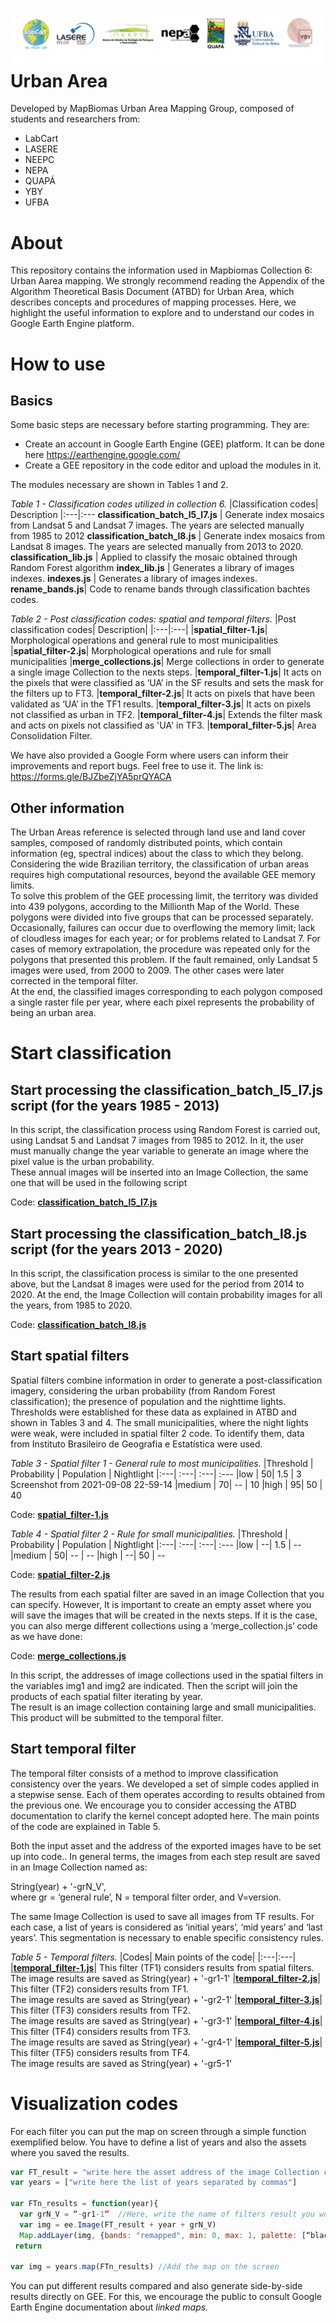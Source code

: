 <div class="fluid-row" id="header">
    <div id="column">
        <div class = "blocks">
            <img src='Image/LogosMapBiomasUAgroup-rev2.png' height='auto' width='auto' align='right'>
        </div>
    </div>
    <h1 class="title toc-ignore">Urban Area</h1>
</div>

Developed by MapBiomas Urban Area Mapping Group, composed of students and researchers from:
- LabCart <br/>
- LASERE <br/>
- NEEPC <br/>
- NEPA <br/>
- QUAPÁ <br/>
- YBY <br/>
- UFBA <br/>

# About
This repository contains the information used in Mapbiomas Collection 6: Urban Aarea mapping. We strongly recommend reading the Appendix of the Algorithm Theoretical Basis Document (ATBD) for Urban Area, which describes concepts and procedures of  mapping processes. Here, we highlight the useful information to explore and to understand our  codes in Google Earth Engine platform.

# How to use
## Basics
Some basic steps are necessary before starting programming. They are:<br/> 
- Create an account in Google Earth Engine (GEE) platform. It can be done here https://earthengine.google.com/<br/>
- Create a GEE repository in the code editor and upload the modules in it. <br/>

The modules necessary are shown in Tables 1 and 2.<br/>

_Table 1 - Classification codes utilized in collection 6._
|Classification codes| Description
|:---|:---
**classification_batch_l5_l7.js** | Generate index mosaics from Landsat 5 and Landsat 7 images. The years are selected manually from 1985 to 2012
**classification_batch_l8.js** | Generate index mosaics from Landsat 8 images. The years are selected manually from 2013 to 2020.
**classification_lib.js** | Applied to classify the mosaic obtained through Random Forest algorithm 
**index_lib.js** | Generates a library of images indexes.
**indexes.js** | Generates a library of images indexes.
**rename_bands.js**| Code to rename bands through classification bachtes codes.
<br/>

_Table 2 - Post classification codes: spatial and temporal filters._
|Post classification codes| Description|
|:---|:---|
|**spatial_filter-1.js**| Morphological operations and general rule to most municipalities
|**spatial_filter-2.js**| Morphological operations and rule for small municipalities
|**merge_collections.js**| Merge collections in order to generate a single image Collection to the nexts steps.
|**temporal_filter-1.js**| It acts on the pixels that were classified as ‘UA’ in the SF results and sets the mask for the filters up to FT3.
|**temporal_filter-2.js**| It acts on pixels that have been validated as ‘UA’ in the TF1 results.
|**temporal_filter-3.js**| It acts on pixels not classified as urban in TF2.
|**temporal_filter-4.js**| Extends the filter mask and acts on pixels not classified as 'UA' in TF3.
|**temporal_filter-5.js**| Area Consolidation Filter.
<br/>

We have also provided a Google Form where users can inform their improvements and report bugs. Feel free to use it. The link is: https://forms.gle/BJZbeZjYA5prQYACA 

## Other information
The Urban Areas reference is selected through land use and land cover samples, composed of randomly distributed points, which contain information (eg, spectral indices) about the class to which they belong.<br>
Considering the wide Brazilian territory, the classification of urban areas requires high computational resources, beyond the available GEE memory limits. <br/>
To solve this problem of the GEE processing limit, the territory was divided into 439 polygons, according to the Millionth Map of the World. These polygons were divided into five groups that can be processed separately. <br/>
Occasionally, failures can occur due to overflowing the memory limit; lack of cloudless images for each year; or for problems related to Landsat 7. For cases of memory extrapolation, the procedure was repeated only for the polygons that presented this problem. If the fault remained, only Landsat 5 images were used, from 2000 to 2009. The other cases were later corrected in the temporal filter. <br/>
At the end, the classified images corresponding to each polygon composed a single raster file per year, where each pixel represents the probability of being an urban area.

# Start classification
## Start processing the classification_batch_l5_l7.js script (for the years 1985 - 2013)
In this script, the classification process using Random Forest is carried out, using Landsat 5 and Landsat 7 images from 1985 to 2012. In it, the user must manually change the year variable to generate an image where the pixel value is the urban probability. <br/>
These annual images will be inserted into an Image Collection, the same one that will be used in the following script

Code: **[classification_batch_l5_l7.js](classification_batch_l5_l7.js)**

## Start processing the classification_batch_l8.js script (for the years 2013 - 2020)
In this script, the classification process is similar to the one presented above, but the Landsat 8 images were used for the period from 2014 to 2020. At the end, the Image Collection will contain probability images for all the years, from 1985 to 2020.

Code: **[classification_batch_l8.js](classification_batch_l8.js)**

## Start spatial filters
Spatial filters combine information in order to generate a post-classification imagery, considering the urban probability (from Random Forest classification); the presence of population and the nighttime lights. Thresholds were established for these data as explained in ATBD and shown in Tables 3 and 4. 
The small municipalities, where the night lights were weak, were included in spatial filter 2 code. To identify them, data from Instituto Brasileiro de Geografia e Estatística were used.

_Table 3 - Spatial filter 1 - General rule to most municipalities._
|Threshold | Probability | Population | Nightlight
|:---| :---| :---| :---
|low | 50| 1.5 | 3 Screenshot from 2021-09-08 22-59-14
|medium | 70| -- | 10 
|high | 95| 50 | 40 
<br/>

Code: **[spatial_filter-1.js](spatial_filter-1.js)**

_Table 4 - Spatial filter 2 - Rule for small municipalities._
|Threshold | Probability | Population | Nightlight
|:---| :---| :---| :---
|low | --| 1.5 | -- 
|medium | 50| -- | -- 
|high | --| 50 | --
<br/>

Code: **[spatial_filter-2.js](spatial_filter-2.js)**

The results from each spatial filter are saved in an image Collection that you can specify. However, It is important to create an empty asset where you will save the images that will be created in the nexts steps. If it is the case, you can also merge different collections using a ‘merge_collection.js’ code as we have done:    

Code: **[merge_collections.js](merge_collections.js)**

In this script, the addresses of image collections used in the spatial filters in the variables img1 and img2 are indicated. Then the script will join the products of each spatial filter iterating by year. <br/>
The result is an image collection containing large and small municipalities. This product will be submitted to the temporal filter. <br/>

## Start temporal filter
The temporal filter consists of a method to improve classification consistency over the years. We developed a set of simple codes applied in a stepwise sense. Each of them operates according to results obtained from the previous one. We encourage you to consider accessing the ATBD documentation to clarify the kernel concept adopted here. The main points of the code are explained in Table 5. <br/>

Both the input asset and the address of the exported images have to be set up into code.. In general terms, the images from each step result are saved in an Image Collection named as:

String(year) + '-grN_V',  <br/>
where gr = ‘general rule’, N = temporal filter order, and V=version. <br/>

The same Image Collection is used to save all images from TF results. For each case, a list of years is considered as ‘initial years’, ‘mid years’ and ‘last years’. This segmentation is necessary to enable specific consistency rules. <br/>

_Table 5 - Temporal filters._ 
|Codes| Main points of the code|
|:---|:---|
|**[temporal_filter-1.js](temporal_filter-1.js)**| This filter (TF1) considers results from spatial filters. <br/> The image results are saved as String(year) + '-gr1-1'
|**[temporal_filter-2.js](temporal_filter-2.js)**| This filter (TF2) considers results from TF1. <br/> The image results are  saved as String(year) + '-gr2-1'
|**[temporal_filter-3.js](temporal_filter-3.js)**| This filter (TF3) considers results from TF2. <br/> The image results are saved as String(year) + '-gr3-1'
|**[temporal_filter-4.js](temporal_filter-4.js)**| This filter (TF4) considers results from TF3. <br/> The image results are saved as String(year) + '-gr4-1'
|**[temporal_filter-5.js](temporal_filter-5.js)**| This filter (TF5) considers results from TF4. <br/> The image results are saved as String(year) + '-gr5-1'
<br/>

# Visualization codes
For each filter you can put the map on screen through a simple function exemplified below. You have to define a list of years and also the assets where you saved the results.<br/>

```javascript
var FT_result = "write here the asset address of the image Collection considered"
var years = ["write here the list of years separated by commas"]

var FTn_results = function(year){
  var grN_V = “-gr1-1” 	//Here, write the name of filters result you would like to put in GEE screen
  var img = ee.Image(FT_result + year + grN_V)
  Map.addLayer(img, {bands: "remapped", min: 0, max: 1, palette: [“black”, “red”], opacity: 0.40}, grN_V + “-” +year) //Here you can specify visualizations parameters.
 return

var img = years.map(FTn_results) //Add the map on the screen
```
You can put different results compared and also generate side-by-side results directly on GEE. For this, we encourage the public to consult Google Earth Engine documentation about _linked maps._
